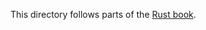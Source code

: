 This directory follows parts of the [Rust book](https://doc.rust-lang.org/book/ch02-00-guessing-game-tutorial.html).
